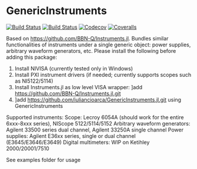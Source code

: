 # GenericInstruments

[![Build Status](https://travis-ci.com/iuliancioarca/GenericInstruments.jl.svg?branch=master)](https://travis-ci.com/iuliancioarca/GenericInstruments.jl)
[![Build Status](https://ci.appveyor.com/api/projects/status/github/iuliancioarca/GenericInstruments.jl?svg=true)](https://ci.appveyor.com/project/iuliancioarca/GenericInstruments-jl)
[![Codecov](https://codecov.io/gh/iuliancioarca/GenericInstruments.jl/branch/master/graph/badge.svg)](https://codecov.io/gh/iuliancioarca/GenericInstruments.jl)
[![Coveralls](https://coveralls.io/repos/github/iuliancioarca/GenericInstruments.jl/badge.svg?branch=master)](https://coveralls.io/github/iuliancioarca/GenericInstruments.jl?branch=master)

Based on https://github.com/BBN-Q/Instruments.jl. Bundles similar functionalities of instruments under a single generic object: power supplies, arbitrary waveform generators, etc.
Please install the following before adding this package:
1. Install NIVISA (currently tested only in Windows)
2. Install PXI instrument drivers (if needed; currently supports scopes such as NI5122/5114)
3. Install Instruments.jl as low level VISA wrapper: ]add https://github.com/BBN-Q/Instruments.jl.git
4. ]add https://github.com/iuliancioarca/GenericInstruments.jl.git
using GenericInstruments

Supported instruments:
Scope: Lecroy 6054A (should work for the entire 6xxx-8xxx series), NIScope 5122/5114/5152
Arbitrary waveform generators: Agilent 33500 series dual channel, Agilent 33250A single channel
Power supplies: Agilent E36xx series, single or dual channel (E3645/E3646/E3649)
Digital multimeters: WIP on Ketihley 2000/20001/7510

See examples folder for usage

